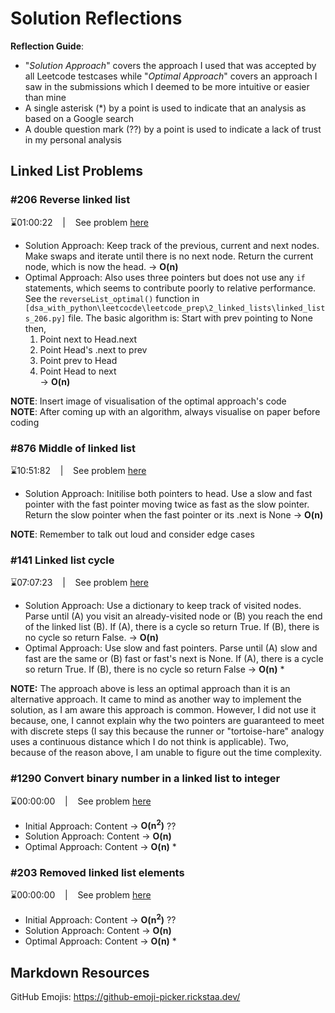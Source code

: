 # Solution Reflections
**Reflection Guide**:
* "*Solution Approach*" covers the approach I used that was accepted by all Leetcode testcases while "*Optimal Approach*" covers an approach I saw in the submissions which I deemed to be more intuitive or easier than mine
* A single asterisk (*) by a point is used to indicate that an analysis as based on a Google search
* A double question mark (??) by a point is used to indicate a lack of trust in my personal analysis

## Linked List Problems
### #206 Reverse linked list
⌛01:00:22 &nbsp;&nbsp; | &nbsp;&nbsp; See problem [here](https://leetcode.com/problems/reverse-linked-list/)

* Solution Approach: Keep track of the previous, current and next nodes. Make swaps and iterate until there is no next node. Return the current node, which is now the head. → **O(n)**
* Optimal Approach: Also uses three pointers but does not use any `if` statements, which seems to contribute poorly to relative performance. See the `reverseList_optimal()` function in `[dsa_with_python\leetcocde\leetcode_prep\2_linked_lists\linked_lists_206.py]` file. The basic algorithm is: Start with prev pointing to None then,
  1. Point next to Head.next
  2. Point Head's .next to prev
  3. Point prev to Head
  4. Point Head to next
    <br> → **O(n)** 

**NOTE**: Insert image of visualisation of the optimal approach's code <br>
**NOTE**: After coming up with an algorithm, always visualise on paper before coding

### #876 Middle of linked list
⌛10:51:82 &nbsp;&nbsp; | &nbsp;&nbsp; See problem [here](https://leetcode.com/problems/middle-of-the-linked-list/)

* Solution Approach: Initilise both pointers to head. Use a slow and fast pointer with the fast pointer moving twice as fast as the slow pointer. Return the slow pointer when the fast pointer or its .next is None → **O(n)**

**NOTE**: Remember to talk out loud and consider edge cases

### #141 Linked list cycle
⌛07:07:23 &nbsp;&nbsp; | &nbsp;&nbsp; See problem [here](https://leetcode.com/problems/linked-list-cycle/)

* Solution Approach: Use a dictionary to keep track of visited nodes. Parse until (A) you visit an already-visited node or (B) you reach the end of the linked list (B). If (A), there is a cycle so return True. If (B), there is no cycle so return False. → **O(n)**
* Optimal Approach: Use slow and fast pointers. Parse until (A) slow and fast are the same or (B) fast or fast's next is None. If (A), there is a cycle so return True. If (B), there is no cycle so return False → **O(n)** *

**NOTE:** The approach above is less an optimal approach than it is an alternative approach. It came to mind as another way to implement the solution, as I am aware this approach is common. However, I did not use it because, one, I cannot explain why the two pointers are guaranteed to meet with discrete steps (I say this because the runner or "tortoise-hare" analogy uses a continuous distance which I do not think is applicable). Two, because of the reason above, I am unable to figure out the time complexity. 

### #1290 Convert binary number in a linked list to integer
⌛00:00:00 &nbsp;&nbsp; | &nbsp;&nbsp; See problem [here](https://leetcode.com/problems/convert-binary-number-in-a-linked-list-to-integer/)

* Initial Approach: Content → **O(n<sup>2</sup>)** ??
* Solution Approach: Content → **O(n)**
* Optimal Approach: Content → **O(n)** *

### #203 Removed linked list elements
⌛00:00:00 &nbsp;&nbsp; | &nbsp;&nbsp; See problem [here](https://leetcode.com/problems/remove-linked-list-elements/)

* Initial Approach: Content → **O(n<sup>2</sup>)** ??
* Solution Approach: Content → **O(n)**
* Optimal Approach: Content → **O(n)** *

## Markdown Resources
GitHub Emojis: https://github-emoji-picker.rickstaa.dev/